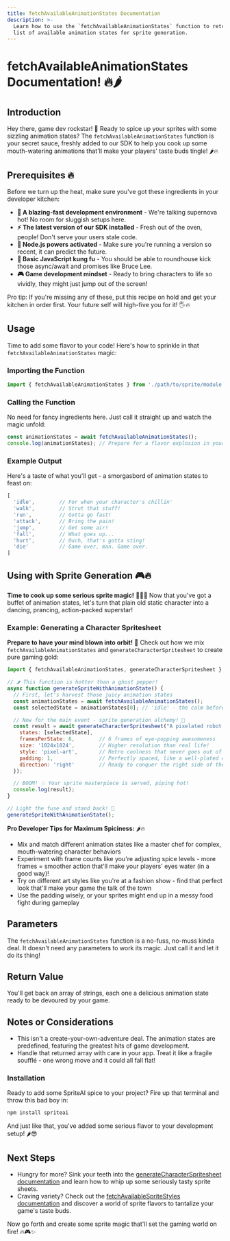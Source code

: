 ```yaml
---
title: fetchAvailableAnimationStates Documentation
description: >-
  Learn how to use the `fetchAvailableAnimationStates` function to retrieve the
  list of available animation states for sprite generation.
---
```


# fetchAvailableAnimationStates Documentation! 🔥🌶️

## Introduction

Hey there, game dev rockstar! 🎸 Ready to spice up your sprites with some sizzling animation states? The `fetchAvailableAnimationStates` function is your secret sauce, freshly added to our SDK to help you cook up some mouth-watering animations that'll make your players' taste buds tingle! 🌶️🔥

## Prerequisites 🔥

Before we turn up the heat, make sure you've got these ingredients in your developer kitchen:

- **🚀 A blazing-fast development environment** - We're talking supernova hot! No room for sluggish setups here.
- **⚡ The latest version of our SDK installed** - Fresh out of the oven, people! Don't serve your users stale code.
- **💪 Node.js powers activated** - Make sure you're running a version so recent, it can predict the future.
- **🧠 Basic JavaScript kung fu** - You should be able to roundhouse kick those async/await and promises like Bruce Lee.
- **🎮 Game development mindset** - Ready to bring characters to life so vividly, they might just jump out of the screen!

Pro tip: If you're missing any of these, put this recipe on hold and get your kitchen in order first. Your future self will high-five you for it! 🖐️🔥

## Usage

Time to add some flavor to your code! Here's how to sprinkle in that `fetchAvailableAnimationStates` magic:

### Importing the Function

```javascript
import { fetchAvailableAnimationStates } from './path/to/sprite/module';
```

### Calling the Function

No need for fancy ingredients here. Just call it straight up and watch the magic unfold:

```javascript
const animationStates = await fetchAvailableAnimationStates();
console.log(animationStates); // Prepare for a flavor explosion in your console!
```

### Example Output

Here's a taste of what you'll get - a smorgasbord of animation states to feast on:

```javascript
[
  'idle',        // For when your character's chillin'
  'walk',        // Strut that stuff!
  'run',         // Gotta go fast!
  'attack',      // Bring the pain!
  'jump',        // Get some air!
  'fall',        // What goes up...
  'hurt',        // Ouch, that's gotta sting!
  'die'          // Game over, man. Game over.
]
```

## Using with Sprite Generation 🎮🔥

**Time to cook up some serious sprite magic!** 🧙‍♂️✨ Now that you've got a buffet of animation states, let's turn that plain old static character into a dancing, prancing, action-packed superstar!

### Example: Generating a Character Spritesheet

**Prepare to have your mind blown into orbit!** 🚀 Check out how we mix `fetchAvailableAnimationStates` and `generateCharacterSpritesheet` to create pure gaming gold:

```javascript
import { fetchAvailableAnimationStates, generateCharacterSpritesheet } from './path/to/sprite/module';

// 🌶️ This function is hotter than a ghost pepper!
async function generateSpriteWithAnimationState() {
  // First, let's harvest those juicy animation states
  const animationStates = await fetchAvailableAnimationStates();
  const selectedState = animationStates[0]; // 'idle' - the calm before the storm! 😎

  // Now for the main event - sprite generation alchemy! 🧪
  const result = await generateCharacterSpritesheet("A pixelated robot with flames for hair", {
    states: [selectedState],
    framesPerState: 6,        // 6 frames of eye-popping awesomeness
    size: '1024x1024',        // Higher resolution than real life!
    style: 'pixel-art',       // Retro coolness that never goes out of style
    padding: 1,               // Perfectly spaced, like a well-plated dish
    direction: 'right'        // Ready to conquer the right side of the screen!
  });

  // BOOM! 💥 Your sprite masterpiece is served, piping hot!
  console.log(result);
}

// Light the fuse and stand back! 🧨
generateSpriteWithAnimationState();
```

**Pro Developer Tips for Maximum Spiciness:** 🌶️🔥
- Mix and match different animation states like a master chef for complex, mouth-watering character behaviors
- Experiment with frame counts like you're adjusting spice levels - more frames = smoother action that'll make your players' eyes water (in a good way)!
- Try on different art styles like you're at a fashion show - find that perfect look that'll make your game the talk of the town
- Use the padding wisely, or your sprites might end up in a messy food fight during gameplay

## Parameters

The `fetchAvailableAnimationStates` function is a no-fuss, no-muss kinda deal. It doesn't need any parameters to work its magic. Just call it and let it do its thing!

## Return Value

You'll get back an array of strings, each one a delicious animation state ready to be devoured by your game.

## Notes or Considerations

- This isn't a create-your-own-adventure deal. The animation states are predefined, featuring the greatest hits of game development.
- Handle that returned array with care in your app. Treat it like a fragile soufflé - one wrong move and it could all fall flat!

### Installation

Ready to add some SpriteAI spice to your project? Fire up that terminal and throw this bad boy in:

```bash
npm install spriteai
```

And just like that, you've added some serious flavor to your development setup! 🌶️😎

## Next Steps

- Hungry for more? Sink your teeth into the [generateCharacterSpritesheet documentation](/docs/generateCharacterSpritesheet) and learn how to whip up some seriously tasty sprite sheets.
- Craving variety? Check out the [fetchAvailableSpriteStyles documentation](/docs/fetchAvailableSpriteStyles) and discover a world of sprite flavors to tantalize your game's taste buds.

Now go forth and create some sprite magic that'll set the gaming world on fire! 🔥🎮✨
